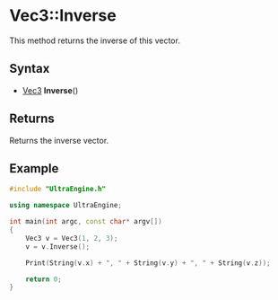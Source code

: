 # Vec3::Inverse

This method returns the inverse of this vector.

## Syntax

- [Vec3](Vec3.md) **Inverse**()

## Returns

Returns the inverse vector.

## Example

```c++
#include "UltraEngine.h"

using namespace UltraEngine;

int main(int argc, const char* argv[])
{
    Vec3 v = Vec3(1, 2, 3);
    v = v.Inverse();

    Print(String(v.x) + ", " + String(v.y) + ", " + String(v.z));

    return 0;
}
```
